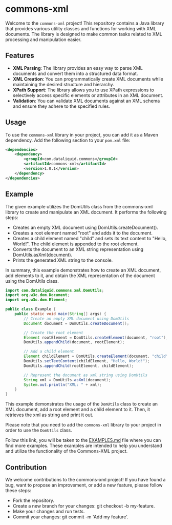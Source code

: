 # commons-xml

Welcome to the `commons-xml` project! This repository contains a Java library that provides various utility classes and functions for working with XML documents. The library is designed to make common tasks related to XML processing and manipulation easier.

## Features

- **XML Parsing**: The library provides an easy way to parse XML documents and convert them into a structured data format.
- **XML Creation**: You can programmatically create XML documents while maintaining the desired structure and hierarchy.
- **XPath Support**: The library allows you to use XPath expressions to selectively access specific elements or attributes in an XML document.
- **Validation**: You can validate XML documents against an XML schema and ensure they adhere to the specified rules.

## Usage

To use the `commons-xml` library in your project, you can add it as a Maven dependency. Add the following section to your `pom.xml` file:

```xml
<dependencies>
    <dependency>
        <groupId>com.dataliquid.commons</groupId>
        <artifactId>commons-xml</artifactId>
        <version>1.0.1</version>
    </dependency>
</dependencies>
```

## Example

The given example utilizes the DomUtils class from the commons-xml library to create and manipulate an XML document. It performs the following steps:

- Creates an empty XML document using DomUtils.createDocument().
- Creates a root element named "root" and adds it to the document.
- Creates a child element named "child" and sets its text content to "Hello, World!". The child element is appended to the root element.
- Converts the document to an XML string representation using DomUtils.asXml(document).
- Prints the generated XML string to the console.

In summary, this example demonstrates how to create an XML document, add elements to it, and obtain the XML representation of the document using the DomUtils class.

```java
import com.dataliquid.commons.xml.DomUtils;
import org.w3c.dom.Document;
import org.w3c.dom.Element;

public class Example {
    public static void main(String[] args) {
        // Create an empty XML document using DomUtils
        Document document = DomUtils.createDocument();

        // Create the root element
        Element rootElement = DomUtils.createElement(document, "root");
        DomUtils.appendChild(document, rootElement);

        // Add a child element
        Element childElement = DomUtils.createElement(document, "child");
        DomUtils.setTextContent(childElement, "Hello, World!");
        DomUtils.appendChild(rootElement, childElement);

        // Represent the document as xml string using DomUtils
        String xml = DomUtils.asXml(document);
        System.out.println("XML: " + xml);
    }
}
```

This example demonstrates the usage of the `DomUtils` class to create an XML document, add a root element and a child element to it. Then, it retrieves the xml as string and print it out.

Please note that you need to add the `commons-xml` library to your project in order to use the `DomUtils` class.

Follow this link, you will be taken to the [EXAMPLES.md](EXAMPLES.md) file where you can find more examples. These examples are intended to help you understand and utilize the functionality of the Commons-XML project.

## Contribution
We welcome contributions to the commons-xml project! If you have found a bug, want to propose an improvement, or add a new feature, please follow these steps:

- Fork the repository.
- Create a new branch for your changes: git checkout -b my-feature.
- Make your changes and run tests.
- Commit your changes: git commit -m 'Add my feature'.